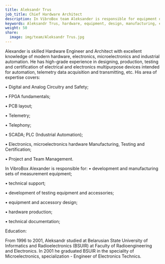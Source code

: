 ```yaml
---
title: Aleksandr Trus
job_title: Chief Hardware Architect
description: In VibroBox team Aleksander is responsible for equipment design and unit manufacturing,  engineering, technology testing and certification.
keywords: Aleksandr Trus, hardware, equipment, design, manufacturing, electronics, Chief Hardware Architect, Industry Expert, engineering, electronics, project management, industry, technology, certification, testing.
weight: 50
share:
  image: img/team/Aleksandr Trus.jpg
---
```

Alexander is skilled Hardware Engineer and Architect with excellent knowledge of modern hardware, electronics, microelectronics and industrial automation. He has high-grade experience in designing, production, testing and certification of electrical and electronics multipurpose devices intended for automation, telemetry data acquisition and transmitting, etc. His area of expertise covers:

• Digital and Analog Circuitry and Safety;

• FPGA fundamentals;

• PCB layout;

• Telemetry;

• Telephony;

• SCADA; PLC (Industrial Automation);

• Electronics, microelectronics hardware Manufacturing, Testing and Certification;

• Project and Team Management.

In VibroBox Alexander is responsible for:
• development and manufacturing sets of measurement equipment;

• technical support;

• development of testing equipment and accessories;

• equipment and accessory design;

• hardware production;

• technical documentation;

Education:

From 1996 to 2001, Aleksandr studied at Belarusian State University of Informatics and Radioelectronics (BSUIR) at Faculty of Radioengineering and Electronics. In 2001 he graduated BSUIR in the speciality of Microelectronics, specialization - Engineer of Electronics Technics.
